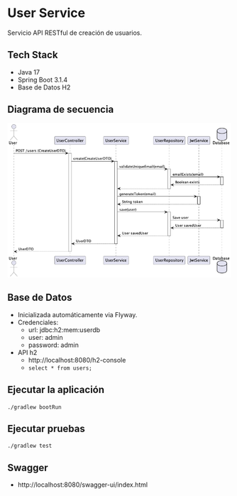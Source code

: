 # User Service
Servicio API RESTful de creación de usuarios.

## Tech Stack
- Java 17
- Spring Boot 3.1.4 
- Base de Datos H2

## Diagrama de secuencia
![Sequence](src/main/resources/static/images/sequence.png)

## Base de Datos
- Inicializada automáticamente via Flyway.
- Credenciales:
  - url: jdbc:h2:mem:userdb
  - user: admin
  - password: admin
- API h2
  - http://localhost:8080/h2-console
  - ```select * from users;```

## Ejecutar la aplicación
```
./gradlew bootRun
```

## Ejecutar pruebas
```
./gradlew test
```

## Swagger
- http://localhost:8080/swagger-ui/index.html
